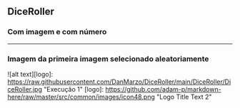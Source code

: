 ## DiceRoller
### Com imagem e com número  
------ 
### Imagem da primeira imagem selecionado aleatoriamente
![alt text][logo]: https://raw.githubusercontent.com/DanMarzo/DiceRoller/main/DiceRoller/DiceRoller.jpg "Execução 1"
[logo]: https://github.com/adam-p/markdown-here/raw/master/src/common/images/icon48.png "Logo Title Text 2"